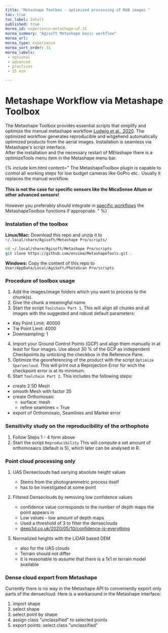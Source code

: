 ```yaml
---
title: "Metashape Toolbox - optimized processing of RGB images "
toc: true
toc_label: Inhalt
published: true
morea_id: experience-metashape-wf-31
morea_summary: "Agisoft Metashape basic workflow"
morea_url: 
morea_type: experience
morea_sort_order: 31
morea_labels:
 - optional
 - advanced
 - practices
 - 15 min

---
```


# Metashape Workflow via Metashape Toolbox

The Metashape Toolbox provides essential scripts that simplify and optimize the manual metashape workflow [Ludwig et al., 2020](https://www.mdpi.com/2072-4292/12/22/3831). The optimized workflow generates reproducible and witgehend automatically optimized products from the aerial images. Installation is seamless via Metashape's script interface.  
After the installation and the necessary restart of MEtashape there is a optimizeTools menu item in the Metashape menu bar. 

{% include kim.html content="
The MetashapeToolbox plugin is capable to control all working steps for low budget cameras like GoPro etc.. Usually it replaces the manual workflow.
<br><br>
**This is not the case for specific sensors like the MicaSense Altum or other advanced sensors!**
<br><br>
However you preferably should integrate in [specific workflows](https://agisoft.freshdesk.com/support/solutions/articles/31000148381-micasense-altum-processing-workflow-including-reflectance-calibration-in-agisoft-metashape-professi) the MetashapeToolbox functions if appropriate.
 " %}

### Instalation of the toolbox
**Linux/Mac:**
Download this repo and unzip it to `~/.local/share/Agisoft/Metashape Pro/scripts/`

```bash
cd ~/.local/share/Agisoft/Metashape Pro/scripts
git clone https://github.com/envima/MetashapeTools.git .
```
**Windows:**
Copy the content of this repo to `User/AppData/Local/AgiSoft/PhotoScan Pro/scripts`

### Procedure of toolbox usage

1. Add the images/image folders which you want to process to the chunk(s).
2. Give the chunk a meaningful name.
3. Start the script `Toolchain Part 1`. This will align all chunks and all images with the suggested and robust default parameters:
  - Key Point Limit: 40000
  - Tie Point Limit: 4000
  - Downsampling: 1

4. Import your Ground Control Points (GCP) and align them manually in at least for four images. Use about 30 % of the GCP as independent Checkpoints by unticking the checkbox in the Reference Pane.
5. Optimize the georeferencing of the product with the script `Optimize Sparsecloud`. This will print out a Reprojection Error for wich the checkpoint error is at its minimum.
6. Start `Toolchain Part 2`. This includes the following steps:
  * create 2.5D Mesh
  * smooth Mesh with factor 35
  * create Orthomosaic
	  * surface: mesh
	  * refine seamlines = True
  * export of Orthomosaic, Seamlines and Marker error


### Sensitivity study on the reproducibility of the orthophoto
1. Follow Steps 1 - 4 form above
2. Start the script `Reproducibility`
This will compute a set amount of orthomosaics (default is 5), which later can be analysed in R.


### Point cloud processing only
1. UAS Denseclouds had variying absolute height values
    - Stems from the photogrammetric process itself
    - has to be investigated at some point

2. Filtered Denseclouds by removing low confidence values
    - confidence value corresponds to the number of depth maps the point appears in
    - Low values - low amount of depth maps
    - Used a threshold of 3 to filter the denseclouds
    - [deep3d.co.uk/2020/05/10/confidence-is-everything](https://deep3d.co.uk/2020/05/10/confidence-is-everything/)

3. Normalized heights with the LiDAR based DEM
    - also for the UAS clouds
    - Terrain should not differ
    - it is reasonable to assume that there is a 1x1 m terrain model available


### Dense cloud export from Metashape

Currently there is no way in the Metashape API to conveniently export only parts of the densecloud. Here is a workaround in the Metashape interface:
1. import  shape
2. select shape
3. select point by shape
4. assign class "unclassified" to selected points
5. export points: select class "unclassified"

